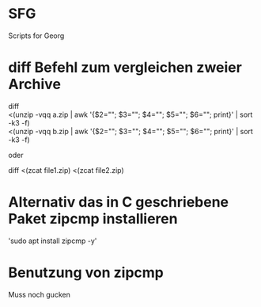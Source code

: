 # SFG
Scripts for Georg


# diff Befehl zum vergleichen zweier Archive

diff \
  <(unzip -vqq a.zip  | awk '{$2=""; $3=""; $4=""; $5=""; $6=""; print}' | sort -k3 -f) \
  <(unzip -vqq b.zip  | awk '{$2=""; $3=""; $4=""; $5=""; $6=""; print}' | sort -k3 -f)

oder

diff <(zcat file1.zip) <(zcat file2.zip)
# Alternativ das in C geschriebene Paket zipcmp installieren

'sudo apt install zipcmp -y'

# Benutzung von zipcmp
Muss noch gucken


